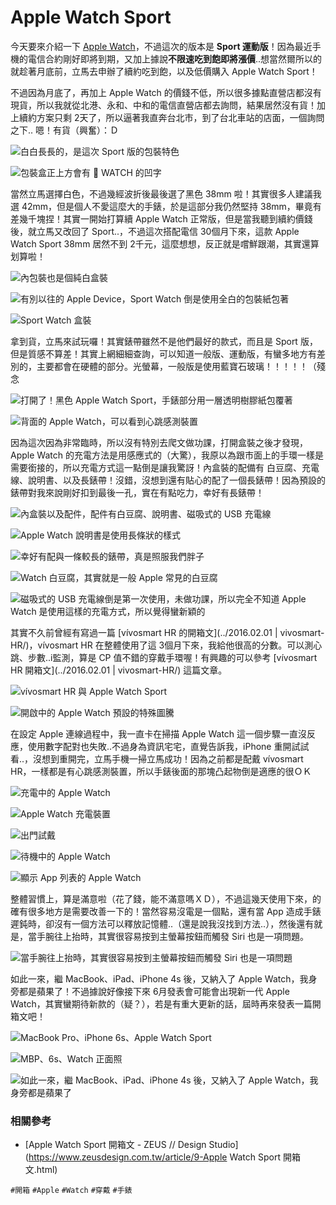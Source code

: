 # Apple Watch Sport

今天要來介紹一下 [Apple Watch](http://www.apple.com/tw/watch/)，不過這次的版本是 **Sport 運動版**！因為最近手機的電信合約剛好即將到期，又加上據說**不限速吃到飽即將漲價**..想當然爾所以的就趁著月底前，立馬去申辦了續約吃到飽，以及低價購入 Apple Watch Sport！

不過因為月底了，再加上 Apple Watch 的價錢不低，所以很多據點直營店都沒有現貨，所以我就從北港、永和、中和的電信直營店都去詢問，結果居然沒有貨！加上續約方案只剩 2天了，所以逼著我直奔台北市，到了台北車站的店面，一個詢問之下.. 嗯！有貨（興奮）：Ｄ

![白白長長的，是這次 Sport 版的包裝特色](img/001.jpg)

![包裝盒正上方會有  WATCH 的凹字](img/002.jpg)

當然立馬選擇白色，不過幾經波折後最後選了黑色 38mm 啦！其實很多人建議我選 42mm，但是個人不愛這麼大的手錶，於是這部分我仍然堅持 38mm，畢竟有差幾千塊捏！其實一開始打算續 Apple Watch 正常版，但是當我聽到續約價錢後，就立馬又改回了 Sport..，不過這次搭配電信 30個月下來，這款 Apple Watch Sport 38mm 居然不到 2千元，這麼想想，反正就是嚐鮮跟潮，其實還算划算啦！

![內包裝也是個純白盒裝](img/003.jpg)

![有別以往的 Apple Device，Sport Watch 倒是使用全白的包裝紙包著](img/004.jpg)

![Sport Watch 盒裝](img/005.jpg)

拿到貨，立馬來試玩囉！其實錶帶雖然不是他們最好的款式，而且是 Sport 版，但是質感不算差！其實上網細細查詢，可以知道一般版、運動版，有蠻多地方有差別的，主要都會在硬體的部分。光螢幕，一般版是使用藍寶石玻璃！！！！！（殘念

![打開了！黑色 Apple Watch Sport，手錶部分用一層透明樹膠紙包覆著](img/006.jpg)

![背面的 Apple Watch，可以看到心跳感測裝置](img/007.jpg)

因為這次因為非常臨時，所以沒有特別去爬文做功課，打開盒裝之後才發現，Apple Watch 的充電方法是用感應式的（大驚），我原以為跟市面上的手環一樣是需要銜接的，所以充電方式這一點倒是讓我驚訝！內盒裝的配備有 白豆腐、充電線、說明書、以及長錶帶！沒錯，沒想到還有貼心的配了一個長錶帶！因為預設的錶帶對我來說剛好扣到最後一孔，實在有點吃力，幸好有長錶帶！

![內盒裝以及配件，配件有白豆腐、說明書、磁吸式的 USB 充電線](img/008.jpg)

![Apple Watch 說明書是使用長條狀的樣式](img/009.jpg)

![幸好有配與一條較長的錶帶，真是照服我們胖子](img/010.jpg)

![Watch 白豆腐，其實就是一般 Apple 常見的白豆腐](img/011.jpg)

![磁吸式的 USB 充電線倒是第一次使用，未做功課，所以完全不知道 Apple Watch 是使用這樣的充電方式，所以覺得蠻新穎的](img/012.jpg)

其實不久前曾經有寫過一篇 [vívosmart HR 的開箱文](../2016.02.01 | vivosmart-HR/)，vívosmart HR 在整體使用了這 3個月下來，我給他很高的分數。可以測心跳、步數..i監測，算是 CP 值不錯的穿戴手環喔！有興趣的可以參考 [vívosmart HR 開箱文](../2016.02.01 | vivosmart-HR/) 這篇文章。

![vívosmart HR 與 Apple Watch Sport](img/013.jpg)

![開啟中的 Apple Watch 預設的特殊圖騰](img/014.jpg)

在設定 Apple 連線過程中，我一直卡在掃描 Apple Watch 這一個步驟一直沒反應，使用數字配對也失敗..不過身為資訊宅宅，直覺告訴我，iPhone 重開試試看..，沒想到重開完，立馬手機一掃立馬成功！因為之前都是配戴 vívosmart HR，一樣都是有心跳感測裝置，所以手錶後面的那塊凸起物倒是適應的很ＯＫ

![充電中的 Apple Watch](img/015.jpg)

![Apple Watch 充電裝置](img/016.jpg)

![出門試戴](img/017.jpg)

![待機中的 Apple Watch](img/018.jpg)

![顯示 App 列表的 Apple Watch](img/019.jpg)

整體習慣上，算是滿意啦（花了錢，能不滿意嗎ＸＤ），不過這幾天使用下來，的確有很多地方是需要改善一下的！當然容易沒電是一個點，還有當 App 造成手錶遲鈍時，卻沒有一個方法可以釋放記憶體..（還是說我沒找到方法..），然後還有就是，當手腕往上抬時，其實很容易按到主螢幕按鈕而觸發 Siri 也是一項問題。

![當手腕往上抬時，其實很容易按到主螢幕按鈕而觸發 Siri 也是一項問題](img/020.jpg)

如此一來，繼 MacBook、iPad、iPhone 4s 後，又納入了 Apple Watch，我身旁都是蘋果了！不過據說好像接下來 6月發表會可能會出現新一代 Apple Watch，其實蠻期待新款的（疑？），若是有重大更新的話，屆時再來發表一篇開箱文吧！

![MacBook Pro、iPhone 6s、Apple Watch Sport](img/021.jpg)

![MBP、6s、Watch 正面照](img/022.jpg)

![如此一來，繼 MacBook、iPad、iPhone 4s 後，又納入了 Apple Watch，我身旁都是蘋果了](img/023.jpg)


### 相關參考
* [Apple Watch Sport 開箱文 - ZEUS // Design Studio](https://www.zeusdesign.com.tw/article/9-Apple Watch Sport 開箱文.html)

`#開箱` `#Apple` `#Watch` `#穿戴` `#手錶`
